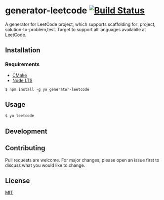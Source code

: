 # generator-leetcode [![Build Status](https://travis-ci.org/metacpp/generator-leetcode.svg?branch=master)](https://travis-ci.org/metacpp/LeetCpp)
A generator for LeetCode project, which supports scaffolding for: project,
solution-to-problem,test. Target to support all languages availablle at
LeetCode.

## Installation

### Requirements
* [CMake](https://cmake.org/download/)
* [Node LTS](https://nodejs.org/en/download/)

`$ npm install -g yo generator-leetcode`

## Usage

```bash
$ yo leetcode
```

## Development

## Contributing
Pull requests are welcome. For major changes, please open an issue first
to discuss what you would like to change.

## License
[MIT](https://choosealicense.com/licenses/mit/)